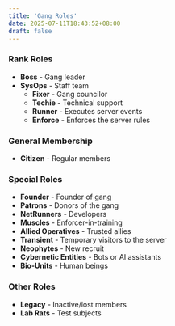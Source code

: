 ```yaml
---
title: 'Gang Roles'
date: 2025-07-11T18:43:52+08:00
draft: false
---
```


### Rank Roles

- **Boss** - Gang leader
- **SysOps** - Staff team
  - **Fixer** - Gang councilor
  - **Techie** - Technical support
  - **Runner** - Executes server events
  - **Enforce** - Enforces the server rules

### General Membership

- **Citizen** - Regular members

### Special Roles

- **Founder** - Founder of gang
- **Patrons** - Donors of the gang
- **NetRunners** - Developers
- **Muscles** - Enforcer-in-training
- **Allied Operatives** - Trusted allies
- **Transient** - Temporary visitors to the server
- **Neophytes** - New recruit
- **Cybernetic Entities** - Bots or AI assistants
- **Bio-Units** - Human beings 

### Other Roles

- **Legacy** - Inactive/lost members 
- **Lab Rats** - Test subjects
